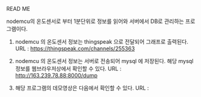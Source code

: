 READ ME 

nodemcu의 온도센서로 부터 1분단위로 정보를 읽어와 서버에서 DB로 관리하는 프로그램이다.

1. nodemcu 의 온도센서 정보는 thingspeak 으로 전달되어 그래프로 출력된다.
URL : https://thingspeak.com/channels/255363

2. nodemcu 의 온도센서 정보는 서버로 전송되어 mysql 에 저장된다. 해당 mysql 정보를 웹브라우저상에서 확인할 수 있다.
URL : http://163.239.78.88:8000/dump

3. 해당 프로그램의 데모영상은 다음에서 확인할 수 있다.
URL : 
